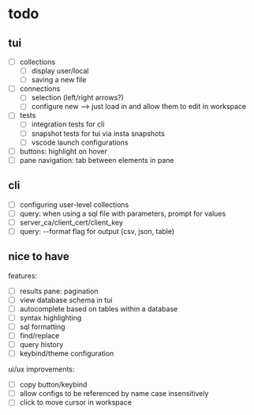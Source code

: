 # todo

## tui
- [ ] collections
  - [ ] display user/local
  - [ ] saving a new file
- [ ] connections
  - [ ] selection (left/right arrows?)
  - [ ] configure new --> just load in and allow them to edit in workspace
- [ ] tests
  - [ ] integration tests for cli
  - [ ] snapshot tests for tui via insta snapshots
  - [ ] vscode launch configurations
- [ ] buttons: highlight on hover
- [ ] pane navigation: tab between elements in pane

## cli
- [ ] configuring user-level collections
- [ ] query: when using a sql file with parameters, prompt for values
- [ ] server_ca/client_cert/client_key
- [ ] query: --format flag for output (csv, json, table)

## nice to have

features:
- [ ] results pane: pagination
- [ ] view database schema in tui
- [ ] autocomplete based on tables within a database
- [ ] syntax highlighting
- [ ] sql formatting
- [ ] find/replace
- [ ] query history
- [ ] keybind/theme configuration

ui/ux improvements:
- [ ] copy button/keybind
- [ ] allow configs to be referenced by name case insensitively
- [ ] click to move cursor in workspace